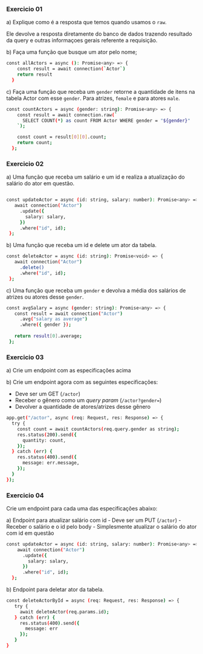 ### Exercicio 01

 a) Explique como é a resposta que temos quando usamos o `raw`.

Ele devolve a resposta diretamente do banco de dados trazendo resultado da query e outras informaçoes
gerais referente a requisição.

 b) Faça uma função que busque um ator pelo nome;

```sh
const allActors = async (): Promise<any> => {
    const result = await connection(`Actor`)
    return result
  }
```

 c) Faça uma função que receba um `gender` retorne a quantidade de itens na tabela Actor com esse `gender`. Para atrizes, `female` e para atores `male`.

```sh
const countActors = async (gender: string): Promise<any> => {
    const result = await connection.raw(`
      SELECT COUNT(*) as count FROM Actor WHERE gender = "${gender}"
    `);

    const count = result[0][0].count;
    return count;
  };
```

### Exercicio 02

 a) Uma função que receba um salário e um id e realiza a atualização do salário do ator em questão.

 ```sh

const updateActor = async (id: string, salary: number): Promise<any> => {
    await connection("Actor")
      .update({
        salary: salary,
      })
      .where("id", id);
  };
```

 b) Uma função que receba um id e delete um ator da tabela.

 ```sh
const deleteActor = async (id: string): Promise<void> => {
    await connection("Actor")
      .delete()
      .where("id", id);
  }; 
```

 c) Uma função que receba um `gender` e devolva a média dos salários de atrizes ou atores desse `gender`.

 ```sh
 const avgSalary = async (gender: string): Promise<any> => {
    const result = await connection("Actor")
      .avg("salary as average")
      .where({ gender });
  
    return result[0].average;
  };
  ```
  
### Exercicio 03
    
 a) Crie um endpoint com as especificações acima

 b) Crie um endpoint agora com as seguintes especificações:

- Deve ser um GET (`/actor`)
- Receber o gênero como um *query param* (`/actor?gender=`)
- Devolver a quantidade de atores/atrizes desse gênero

```sh
app.get("/actor", async (req: Request, res: Response) => {
  try {
    const count = await countActors(req.query.gender as string);
    res.status(200).send({
      quantity: count,
    });
  } catch (err) {
    res.status(400).send({
      message: err.message,
    });
  }
});
```
### Exercicio 04
Crie um endpoint para cada uma das especificações abaixo:

 a) Endpoint para atualizar salário com id
    - Deve ser um PUT (`/actor`)
    - Receber o salário e o id pelo body
    - Simplesmente atualizar o salário do ator com id em questão

```sh
const updateActor = async (id: string, salary: number): Promise<any> => {
    await connection("Actor")
      .update({
        salary: salary,
      })
      .where("id", id);
  };
```

 b) Endpoint para deletar ator da tabela.

 ```sh
 const deleteActorById = async (req: Request, res: Response) => {
    try {
      await deleteActor(req.params.id);
    } catch (err) {
      res.status(400).send({
        message: err
      });
    }
}
```